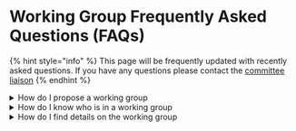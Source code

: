 # Working Group Frequently Asked Questions (FAQs)



{% hint style="info" %}
This page will be frequently updated with recently asked questions.  If you have any questions please contact the [committee liaison](mailto:karen.wickham@intersectmbo.org)
{% endhint %}

<details>

<summary>How do I propose a working group</summary>

Here is a [link to the proposal form](https://docs.google.com/forms/d/e/1FAIpQLScJ4NbbQV-DQz99JZ2hg56hjhZaiwfgNDegAOfrm5x5u8VjmQ/viewform), this will then be reviewed by the MCC and aligned to a committee.

</details>

<details>

<summary>How do I know who is in a working group</summary>

Each of the working group spaces will contain the names and contact details of their members (as long as we have their consent)

</details>

<details>

<summary>How do I find details on the working group</summary>

Each working group will have a web space when they have been agreed, this will contain their purpose, goals, members etc.

</details>
